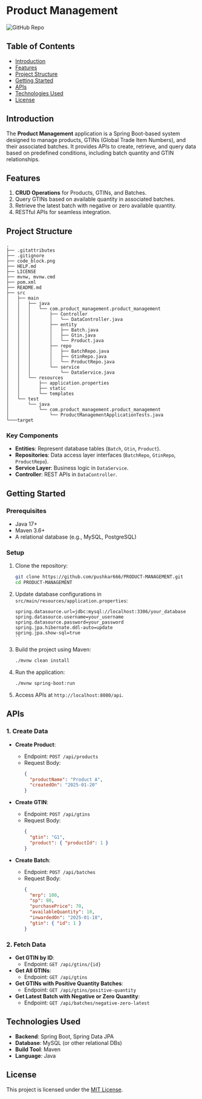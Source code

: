 # Product Management

![GitHub Repo](https://github.com/pushkar666/PRODUCT-MANAGEMENT.git)

## Table of Contents

- [Introduction](#introduction)
- [Features](#features)
- [Project Structure](#project-structure)
- [Getting Started](#getting-started)
- [APIs](#apis)
- [Technologies Used](#technologies-used)
- [License](#license)

## Introduction

The **Product Management** application is a Spring Boot-based system designed to manage products, GTINs (Global Trade Item Numbers), and their associated batches. It provides APIs to create, retrieve, and query data based on predefined conditions, including batch quantity and GTIN relationships.

## Features

1. **CRUD Operations** for Products, GTINs, and Batches.
2. Query GTINs based on available quantity in associated batches.
3. Retrieve the latest batch with negative or zero available quantity.
4. RESTful APIs for seamless integration.

## Project Structure

```
.
├── .gitattributes
├── .gitignore
├── code_block.png
├── HELP.md
├── LICENSE
├── mvnw, mvnw.cmd
├── pom.xml
├── README.md
├── src
│   ├── main
│   │   ├── java
│   │   │   └── com.product_management.product_management
│   │   │       ├── Controller
│   │   │       │   └── DataController.java
│   │   │       ├── entity
│   │   │       │   ├── Batch.java
│   │   │       │   ├── Gtin.java
│   │   │       │   └── Product.java
│   │   │       ├── repo
│   │   │       │   ├── BatchRepo.java
│   │   │       │   ├── GtinRepo.java
│   │   │       │   └── ProductRepo.java
│   │   │       └── service
│   │   │           └── DataService.java
│   │   └── resources
│   │       ├── application.properties
│   │       ├── static
│   │       └── templates
│   └── test
│       └── java
│           └── com.product_management.product_management
│               └── ProductManagementApplicationTests.java
└───target
```

### Key Components

- **Entities**: Represent database tables (`Batch`, `Gtin`, `Product`).
- **Repositories**: Data access layer interfaces (`BatchRepo`, `GtinRepo`, `ProductRepo`).
- **Service Layer**: Business logic in `DataService`.
- **Controller**: REST APIs in `DataController`.

## Getting Started

### Prerequisites

- Java 17+
- Maven 3.6+
- A relational database (e.g., MySQL, PostgreSQL)

### Setup

1. Clone the repository:

   ```bash
   git clone https://github.com/pushkar666/PRODUCT-MANAGEMENT.git
   cd PRODUCT-MANAGEMENT
   ```

2. Update database configurations in `src/main/resources/application.properties`:

   ```properties
   spring.datasource.url=jdbc:mysql://localhost:3306/your_database
   spring.datasource.username=your_username
   spring.datasource.password=your_password
   spring.jpa.hibernate.ddl-auto=update
   spring.jpa.show-sql=true
   ``

   ```

3. Build the project using Maven:

   ```bash
   ./mvnw clean install
   ```

4. Run the application:

   ```bash
   ./mvnw spring-boot:run
   ```

5. Access APIs at `http://localhost:8080/api`.

## APIs

### 1. Create Data

- **Create Product**:

  - Endpoint: `POST /api/products`
  - Request Body:
    ```json
    {
      "productName": "Product A",
      "createdOn": "2025-01-20"
    }
    ```

- **Create GTIN**:

  - Endpoint: `POST /api/gtins`
  - Request Body:
    ```json
    {
      "gtin": "G1",
      "product": { "productId": 1 }
    }
    ```

- **Create Batch**:
  - Endpoint: `POST /api/batches`
  - Request Body:
    ```json
    {
      "mrp": 100,
      "sp": 80,
      "purchasePrice": 70,
      "availableQuantity": 10,
      "inwardedOn": "2025-01-18",
      "gtin": { "id": 1 }
    }
    ```

### 2. Fetch Data

- **Get GTIN by ID**:
  - Endpoint: `GET /api/gtins/{id}`
- **Get All GTINs**:
  - Endpoint: `GET /api/gtins`
- **Get GTINs with Positive Quantity Batches**:
  - Endpoint: `GET /api/gtins/positive-quantity`
- **Get Latest Batch with Negative or Zero Quantity**:
  - Endpoint: `GET /api/batches/negative-zero-latest`

## Technologies Used

- **Backend**: Spring Boot, Spring Data JPA
- **Database**: MySQL (or other relational DBs)
- **Build Tool**: Maven
- **Language**: Java

## License

This project is licensed under the [MIT License](LICENSE).

